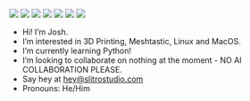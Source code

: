 <img src="https://img.shields.io/badge/Godot-478CBF?style=for-the-badge&logo=GodotEngine&logoColor=white"/> <img src="https://img.shields.io/badge/HTML5-E34F26?style=for-the-badge&logo=html5&logoColor=white"/> <img src="https://img.shields.io/badge/CSS3-1572B6?style=for-the-badge&logo=css3&logoColor=white"/> <img src="https://img.shields.io/badge/Python-FFD43B?style=for-the-badge&logo=python&logoColor=blue"/> <img src="https://img.shields.io/badge/mac%20os-000000?style=for-the-badge&logo=apple&logoColor=white"/>
<img src="https://img.shields.io/badge/VSCode-0078D4?style=for-the-badge&logo=visual%20studio%20code&logoColor=white"/> <img src="https://img.shields.io/badge/Vercel-000000?style=for-the-badge&logo=vercel&logoColor=white"/>
- Hi! I’m Josh. 
- I’m interested in 3D Printing, Meshtastic, Linux and MacOS.
- I’m currently learning Python!
- I’m looking to collaborate on nothing at the moment - NO AI COLLABORATION PLEASE.
- Say hey at hey@slitrostudio.com
- Pronouns: He/Him

